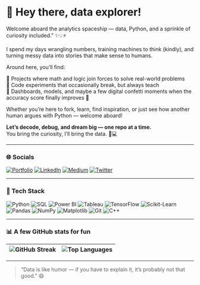 # 🌸 Hey there, data explorer!  

Welcome aboard the analytics spaceship — data, Python, and a sprinkle of curiosity included.” ✨💡⚡

I spend my days wrangling numbers, training machines to think (kindly), and turning messy data into stories that make sense to humans. 

Around here, you’ll find:  

🔹 Projects where math and logic join forces to solve real-world problems  
🔹 Code experiments that occasionally break, but always teach  
🔹 Dashboards, models, and maybe a few digital confetti moments when the accuracy score finally improves 🎉  

Whether you’re here to fork, learn, find inspiration, or just see how another human argues with Python — welcome aboard!  

**Let’s decode, debug, and dream big — one repo at a time.**  
You bring the curiosity, I’ll bring the data. 🧠💻  

---

### 🌐 Socials  
[![Portfolio](https://img.shields.io/badge/Website-000000?logo=About.me&logoColor=white)](https://suparnachowdhury.github.io/home/index.html) 
[![LinkedIn](https://img.shields.io/badge/LinkedIn-%230077B5.svg?logo=linkedin&logoColor=white)](https://www.linkedin.com/in/suparna-chowdhury) 
[![Medium](https://img.shields.io/badge/Medium-12100E?logo=medium&logoColor=white)](https://suparnachowdhury.medium.com/)
[![Twitter](https://img.shields.io/badge/Twitter-%231DA1F2.svg?logo=X&logoColor=white)](https://x.com/DataSapient) 


---

### 🧠 Tech Stack  
![Python](https://img.shields.io/badge/Python-3776AB?logo=python&logoColor=white)
![SQL](https://img.shields.io/badge/SQL-003B57?logo=sqlite&logoColor=white)
![Power BI](https://img.shields.io/badge/Power%20BI-F2C811?logo=powerbi&logoColor=black)
![Tableau](https://img.shields.io/badge/Tableau-E97627?logo=tableau&logoColor=white)
![TensorFlow](https://img.shields.io/badge/TensorFlow-FF6F00?logo=tensorflow&logoColor=white)
![Scikit-Learn](https://img.shields.io/badge/Scikit--Learn-F7931E?logo=scikit-learn&logoColor=white)
![Pandas](https://img.shields.io/badge/Pandas-150458?logo=pandas&logoColor=white)
![NumPy](https://img.shields.io/badge/NumPy-013243?logo=numpy&logoColor=white)
![Matplotlib](https://img.shields.io/badge/Matplotlib-11557C?logo=plotly&logoColor=white)
![Git](https://img.shields.io/badge/Git-F05032?logo=git&logoColor=white)
![C++](https://img.shields.io/badge/C++-00599C?logo=cplusplus&logoColor=white)

---

### 📊 A few GitHub stats for fun  
| ![GitHub Streak](https://streak-stats.demolab.com?user=suparnachowdhury&theme=radical&hide_border=true) | ![Top Languages](https://github-readme-stats.vercel.app/api/top-langs/?username=suparnachowdhury&layout=compact&theme=radical) |
| --- | --- |

---

> “Data is like humor — if you have to explain it, it’s probably not that good.” 😄
